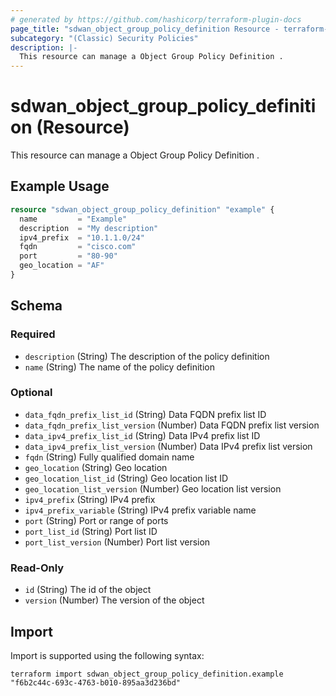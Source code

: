 ```yaml
---
# generated by https://github.com/hashicorp/terraform-plugin-docs
page_title: "sdwan_object_group_policy_definition Resource - terraform-provider-sdwan"
subcategory: "(Classic) Security Policies"
description: |-
  This resource can manage a Object Group Policy Definition .
---
```


# sdwan_object_group_policy_definition (Resource)

This resource can manage a Object Group Policy Definition .

## Example Usage

```terraform
resource "sdwan_object_group_policy_definition" "example" {
  name         = "Example"
  description  = "My description"
  ipv4_prefix  = "10.1.1.0/24"
  fqdn         = "cisco.com"
  port         = "80-90"
  geo_location = "AF"
}
```

<!-- schema generated by tfplugindocs -->
## Schema

### Required

- `description` (String) The description of the policy definition
- `name` (String) The name of the policy definition

### Optional

- `data_fqdn_prefix_list_id` (String) Data FQDN prefix list ID
- `data_fqdn_prefix_list_version` (Number) Data FQDN prefix list version
- `data_ipv4_prefix_list_id` (String) Data IPv4 prefix list ID
- `data_ipv4_prefix_list_version` (Number) Data IPv4 prefix list version
- `fqdn` (String) Fully qualified domain name
- `geo_location` (String) Geo location
- `geo_location_list_id` (String) Geo location list ID
- `geo_location_list_version` (Number) Geo location list version
- `ipv4_prefix` (String) IPv4 prefix
- `ipv4_prefix_variable` (String) IPv4 prefix variable name
- `port` (String) Port or range of ports
- `port_list_id` (String) Port list ID
- `port_list_version` (Number) Port list version

### Read-Only

- `id` (String) The id of the object
- `version` (Number) The version of the object

## Import

Import is supported using the following syntax:

```shell
terraform import sdwan_object_group_policy_definition.example "f6b2c44c-693c-4763-b010-895aa3d236bd"
```
